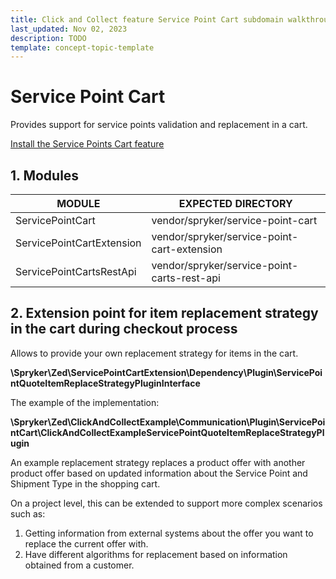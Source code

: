 ```yaml
---
title: Click and Collect feature Service Point Cart subdomain walkthrough
last_updated: Nov 02, 2023
description: TODO
template: concept-topic-template
---
```


# Service Point Cart

Provides support for service points validation and replacement in a cart.

[Install the Service Points Cart feature](/docs/pbc/all/install-features/{{page.version}}/install-the-service-points-cart-feature.html)

## 1. Modules

| MODULE                      | EXPECTED DIRECTORY                             |
|-----------------------------|------------------------------------------------|
| ServicePointCart            | vendor/spryker/service-point-cart              |
| ServicePointCartExtension   | vendor/spryker/service-point-cart-extension    |
| ServicePointCartsRestApi    | vendor/spryker/service-point-carts-rest-api    |

## 2. Extension point for item replacement strategy in the cart during checkout process

Allows to provide your own replacement strategy for items in the cart.

**\Spryker\Zed\ServicePointCartExtension\Dependency\Plugin\ServicePointQuoteItemReplaceStrategyPluginInterface**

The example of the implementation:

**\Spryker\Zed\ClickAndCollectExample\Communication\Plugin\ServicePointCart\ClickAndCollectExampleServicePointQuoteItemReplaceStrategyPlugin**

An example replacement strategy replaces a product offer with another product offer based on updated information about the Service Point and Shipment Type in the shopping cart.

On a project level, this can be extended to support more complex scenarios such as:

1. Getting information from external systems about the offer you want to replace the current offer with.
2. Have different algorithms for replacement based on information obtained from a customer.
